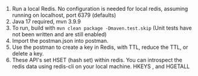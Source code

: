 1. Run a local Redis.  No configuration is needed for local redis, assuming running on localhost, port 6379 (defaults)
2. Java 17 required, mvn 3.9.9
3. To run, build with `mvn clean package -Dmaven.test.skip`  (Unit tests have not been written and are still enabled)
4. Import the postman.json into postman.
5. Use the postman to create a key in Redis, with TTL, reduce the TTL, or delete a key.
6. These API's set HSET (hash set) within redis.  You can introspect the redis data using redis-cli on your local machine.  HKEYS , and HGETALL <KEYNAME>


